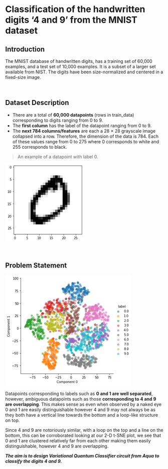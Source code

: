 # Classification of the handwritten digits ‘4 and 9’ from the MNIST dataset

## Introduction
The MNIST database of handwritten digits, has a training set of 60,000 examples, and a test set of 10,000 examples. It is a subset of a larger set available from NIST. The digits have been size-normalized and centered in a fixed-size image. 

&nbsp;

## Dataset Description
* There are a total of **60,000 datapoints** (rows in train_data) corresponding to digits ranging from 0 to 9.  
* The **first column** has the label of the datapoint ranging from 0 to 9.
* The **next 784 columns/features** are each a 28 $\times$ 28 grayscale image collapsed into a row. Therefore, the dimension of the data is 784. Each of these values range from 0 to 275 where 0 corresponds to white and 255 corresponds to black.


>An example of a datapoint with label 0.

![Datapoint with label 0](/figures/datapoint_0.png "Label - 0")

&nbsp;

## Problem Statement

![MNIST scatter plot](/figures/mnist_plot.png "MNIST dataset after dimension reduction to 2")

Datapoints corresponding to labels such as **0 and 1 are well separated**, however, ambiguous datapoints such as those **corresponding to 4 and 9 are overlapping**. This makes sense as even when observed by a naked eye 0 and 1 are easily distinguishable however 4 and 9 may not always be as they both have a vertical line towards the bottom and a loop-like structure on top.

Since 4 and 9 are notoriously similar, with a loop on the top and a line on the bottom, this can be corroborated looking at our 2-D t-SNE plot, we see that 0 and 1 are clustered relatively far from each other making them easily distinguishable, however 4 and 9 are overlapping. 

_**The aim is to design Variational Quantum Classifier circuit from Aqua to classify the digits 4 and 9.**_









